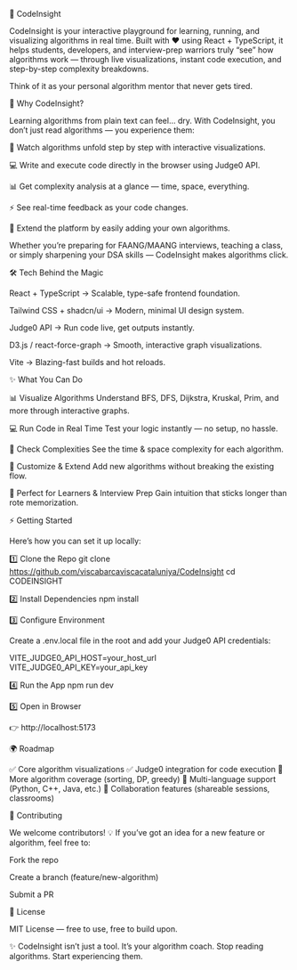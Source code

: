 🧠 CodeInsight

CodeInsight is your interactive playground for learning, running, and visualizing algorithms in real time.
Built with ❤️ using React + TypeScript, it helps students, developers, and interview-prep warriors truly “see” how algorithms work — through live visualizations, instant code execution, and step-by-step complexity breakdowns.

Think of it as your personal algorithm mentor that never gets tired.

🚀 Why CodeInsight?

Learning algorithms from plain text can feel… dry.
With CodeInsight, you don’t just read algorithms — you experience them:

🎥 Watch algorithms unfold step by step with interactive visualizations.

💻 Write and execute code directly in the browser using Judge0 API.

📊 Get complexity analysis at a glance — time, space, everything.

⚡ See real-time feedback as your code changes.

🧩 Extend the platform by easily adding your own algorithms.

Whether you’re preparing for FAANG/MAANG interviews, teaching a class, or simply sharpening your DSA skills — CodeInsight makes algorithms click.

🛠️ Tech Behind the Magic

React + TypeScript → Scalable, type-safe frontend foundation.

Tailwind CSS + shadcn/ui → Modern, minimal UI design system.

Judge0 API → Run code live, get outputs instantly.

D3.js / react-force-graph → Smooth, interactive graph visualizations.

Vite → Blazing-fast builds and hot reloads.

✨ What You Can Do

📊 Visualize Algorithms
Understand BFS, DFS, Dijkstra, Kruskal, Prim, and more through interactive graphs.

💻 Run Code in Real Time
Test your logic instantly — no setup, no hassle.

🧮 Check Complexities
See the time & space complexity for each algorithm.

🧩 Customize & Extend
Add new algorithms without breaking the existing flow.

🎯 Perfect for Learners & Interview Prep
Gain intuition that sticks longer than rote memorization.

⚡ Getting Started

Here’s how you can set it up locally:

1️⃣ Clone the Repo
git clone https://github.com/viscabarcaviscacataluniya/CodeInsight
cd CODEINSIGHT

2️⃣ Install Dependencies
npm install

3️⃣ Configure Environment

Create a .env.local file in the root and add your Judge0 API credentials:

VITE_JUDGE0_API_HOST=your_host_url
VITE_JUDGE0_API_KEY=your_api_key

4️⃣ Run the App
npm run dev

5️⃣ Open in Browser

👉 http://localhost:5173

🌍 Roadmap

✅ Core algorithm visualizations
✅ Judge0 integration for code execution
🚧 More algorithm coverage (sorting, DP, greedy)
🚧 Multi-language support (Python, C++, Java, etc.)
🚧 Collaboration features (shareable sessions, classrooms)

🤝 Contributing

We welcome contributors! 💡
If you’ve got an idea for a new feature or algorithm, feel free to:

Fork the repo

Create a branch (feature/new-algorithm)

Submit a PR

📜 License

MIT License — free to use, free to build upon.

✨ CodeInsight isn’t just a tool. It’s your algorithm coach.
Stop reading algorithms. Start experiencing them.
